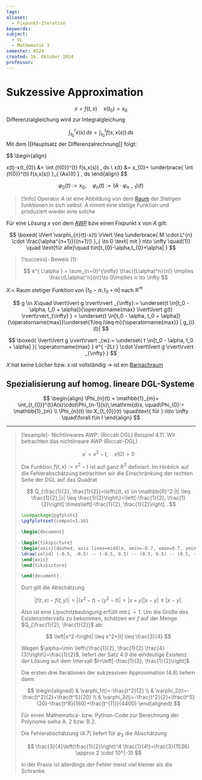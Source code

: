 ```yaml
---
tags: 
aliases:
  - Fixpunkt-Iteration
keywords: 
subject:
  - VL
  - Mathematik 3
semester: WS24
created: 16. Oktober 2024
professor:
---
```

 

# Sukzessive Approximation

$$
\dot{x} = f(t,x)\quad x(t_{0})=x_{0}
$$
Differenzialgleichung wird zur Integralgleichung

$$
\int _{t_{0}}^{t}\dot{x}(s) \, ds =\int_{t_{0}}^{t} f(s,x(s)) \, ds 
$$
Mit dem [[Hauptsatz der Differenzalrechnung]] folgt:

$$
\begin{align}

x(t)-x(t_{0}) &= \int _{t_{0}}^{t} f(s,x(s)) \, ds \\
x(t) &= x_{0}+ \underbrace{ \int _{t_{0}}^{t} f(s,x(s)) }_{ (Ax)(t) } \, ds
\end{align}
$$

$$
\varphi_{0}(t) := x_{0}, \quad\varphi_{n}(t):= (A\cdot\varphi_{n-1})(t)
$$

> [!info] Operator $A$ ist eine Abbildung von dem [Raum](Algebra/Raum%20(Mathematik).md) der Stetigen funktionen in sich selbst.
> $A$ nimmt eine stetige Funktion und produziert wieder eine solche



Für eine Lösung $x$ von dem [AWP]({MOC}%20DGL.md) bzw einen Fixpunkt $x$ von $A$ gilt:

$$
\boxed{ \lVert \varphi_{n}(t)-x(t) \rVert \leq \underbrace{ M \cdot L^{n} \cdot \frac{\alpha^{n+1}}{(n+1)!} }_{ \to 0 \text{ mit } n\to \infty \quad(1)} \quad \text{für alle}\quad t\in[t_{0}-\alpha,t_{0}+\alpha] }
$$


> [!success]- Beweis (1):
> 
> $$
> e^{ L\alpha } = \sum_{n=0}^{\infty} \frac{(L\alpha)^n}{n!} \implies \frac{(L\alpha)^n}{n!}\to 0\implies n \to \infty
> $$

$X:=$ Raum stetiger Funktion von $[t_{0}-\alpha, t_{0}+\alpha]$ nach $\mathbb{R}^m$

$$
g \in X\quad \lvert\lvert g \rvert\rvert _{\infty}:= \underset{t \in[t_0 - \alpha, t_0 + \alpha]}{\operatorname{max} \lvert\lvert g(t) \rvert\rvert_{\infty} } = \underset{t \in[t_0 - \alpha, t_0 + \alpha]}{\operatorname{max}}\underset{1\leq i\leq m}{\operatorname{max}} | g_{i}(t)|
$$

$$
\boxed{ \lvert\lvert g \rvert\rvert _{w}:= \underset{ t \in[t_0 - \alpha, t_0 + \alpha] }{ \operatorname{max} } e^{ -2Lt } \cdot \lvert\lvert g \rvert\rvert _{\infty} }
$$

$X$ hat keine Löcher bzw. $x$ ist vollständig $\to$   ist ein [Barnachraum](Analysis/Barnachscher%20Fixpunktsatz.md)

## Spezialisierung auf homog. lineare DGL-Systeme

$$
\begin{align}
\Phi_{n}(t) = \mathbb{1}_{m}+ \int_{t_{0}}^{t}A(s)\cdot\Phi_{n-1}(s)\,\mathrm{d}s, \quad\Phi_{0}:= \mathbb{1}_{m} \\
\Phi_{n}(t) \to X_{t_{0}}(t) \quad\text{ für } n\to \infty \quad\forall t\in I
\end{align}
$$
 


---

>[!example]- Nichtlineares AWP: (Riccati DGL)
Beispiel 4.11. Wir betrachten das nichtlineare AWP (Riccati-DGL)
> 
> $$
> x^{\prime}=x^2-t, \quad x(0)=0
> $$
> 
> 
> Die Funktion $f(t, x):=x^2-t$ ist auf ganz $\mathbb{R}^2$ definiert. Im Hinblick auf die Fehlerabschätzung betrachten wir die Einschränkung der rechten Seite der DGL auf das Quadrat
> 
> $$
> Q_{\frac{1}{2}, \frac{1}{2}}=\left\{(t, x) \in \mathbb{R}^2:|t| \leq \frac{1}{2},|x| \leq \frac{1}{2}\right\}=\left[-\frac{1}{2}, \frac{1}{2}\right] \times\left[-\frac{1}{2}, \frac{1}{2}\right] .
> $$
> 
> 
> ```tikz
> \usepackage{pgfplots}
> \pgfplotsset{compat=1.16}
> 
> \begin{document}
> 
> \begin{tikzpicture}
> \begin{axis}[dashed, axis lines=middle, xmin=-0.7, xmax=0.7, ymin=-0.7, ymax=0.7]
> \draw[solid] (-0.5, -0.5) -- (-0.5, 0.5) -- (0.5, 0.5) -- (0.5, -0.5) -- (-0.5, -0.5);
> \end{axis}
> \end{tikzpicture}
> 
> \end{document}
> ```
> 
> Dort gilt die Abschätzung
> 
> $$
> |f(t, x)-f(t, y)|=\left|\left(x^2-t\right)-\left(y^2-t\right)\right|=|x+y||x-y| \leq|x-y| .
> $$
> 
> 
> Also ist eine Lipschitzbedingung erfüllt mit $L=1$.
> Um die Größe des Existenzintervalls zu bekommen, schätzen wir $f$ auf der Menge $Q_{\frac{1}{2}, \frac{1}{2}}$ ab:
> 
> $$
> \left|x^2-t\right| \leq x^2+|t| \leq \frac{3}{4}
> $$
> 
> Wegen $\alpha=\min \left\{\frac{1}{2}, \frac{1}{2} \frac{4}{3}\right\}=\frac{1}{2}$, liefert der Satz 4.9 die eindeutige Existenz der Lösung auf dem Intervall $I=\left[-\frac{1}{2}, \frac{1}{2}\right]$.
> 
> Die ersten drei Iterationen der sukzessiven Approximation (4.6) liefern dann:
> 
> $$
> \begin{aligned}
> & \varphi_1(t)=-\frac{t^2}{2} \\
> & \varphi_2(t)=-\frac{t^2}{2}+\frac{t^5}{20} \\
> & \varphi_3(t)=-\frac{t^2}{2}+\frac{t^5}{20}-\frac{t^8}{160}+\frac{t^{11}}{4400}
> \end{aligned}
> $$
> 
> 
> Für einen Mathematica- bzw. Python-Code zur Berechnung der Polynome siehe A. 2 bzw. B.2.
> 
> Die Fehlerabschätzung (4.7) liefert für $\varphi_3$ die Abschätzung
> 
> $$
> \frac{3}{4}\left(\frac{1}{2}\right)^4 \frac{1}{4!}=\frac{3}{1536} \approx 2 \cdot 10^{-3}
> $$
> 
> 
> In der Praxis ist allerdings der Fehler meist viel kleiner als die Schranke.
